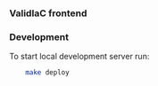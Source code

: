 ### ValidIaC frontend

### Development

To start local development server run:

```bash
    make deploy
```
